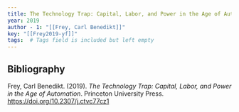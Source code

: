 ```yaml
---
title: The Technology Trap: Capital, Labor, and Power in the Age of Automation
year: 2019
author - 1: "[[Frey, Carl Benedikt]]"
key: "[[Frey2019-yf]]"
tags:  # Tags field is included but left empty
---
```


## Bibliography
Frey, Carl Benedikt. (2019). _The Technology Trap: Capital, Labor, and Power in the Age of
Automation_. Princeton University Press. https://doi.org/10.2307/j.ctvc77cz1
